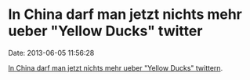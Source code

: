 In China darf man jetzt nichts mehr ueber \"Yellow Ducks\" twitter
==================================================================

Date: 2013-06-05 11:56:28

[In China darf man jetzt nichts mehr ueber \"Yellow Ducks\"
twittern](http://stream.aljazeera.com/story/201306041941-0022802).
